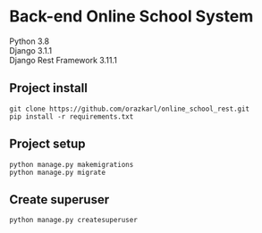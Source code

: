 # Back-end Online School System

Python 3.8
<br>
Django 3.1.1
<br>
Django Rest Framework 3.11.1

## Project install 
```
git clone https://github.com/orazkarl/online_school_rest.git
pip install -r requirements.txt
```

## Project setup
```
python manage.py makemigrations
python manage.py migrate
```
## Create superuser

```
python manage.py createsuperuser
```

